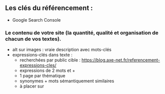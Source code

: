 ## Les clés du référencement :

- Google Search Console

### Le contenu de votre site (la quantité, qualité et organisation de chacun de vos textes).
- alt sur images : vraie description avec mots-clés
- expressions-clés dans texte :
  - recherchées par public cible : https://blog.axe-net.fr/referencement-expressions-cles/
  - expressions de 2 mots et + 
  - 1 page par thématique
  - synonymes + mots sémantiquement similaires
  - à placer sur <title> : balise unique sur chacune des pages de votre site avec expression-clé de la page
  - <h1> et sous titres puis 1er <p> qui suit chaque titre
  - <strong> mots importants
  - /!\ à ne pas être répétitif
  - textes des liens
  - robots détestent déteste ce qui est visible pour eux, mais pas pour l'internaute
  - position expressions clés dans texte (cf image)
  
### L'architecture du site (la manière dont les pages sont constituées et liées entre elles).
- Accès aux pages importantes du site en HomePage
- Liens internes (entre pages) sur mots-clés
- URL avec mots clés et tirets
  
### Les liens hypertextes qui pointent vers votre site (à partir d'autres sites)
- Réseaux sociaux
- Sites partenaires pouvant ajouter votre site au leur :
  - sans faire de liens réciproques : A vers B et B vers A
  - liens dans le contenu éditorial sur des mots-clés
  - sites et pages à la thématique complémentaire, similaire ou adjacente
  - https://www.webconversion.fr/seo-un-bon-backlink/
  - https://www.journalducm.com/liens-dofollow-et-nofollow
  
### Balise Keywords en <head> à fuir, utile pour trouver mots-clés chez concurrents

### BALISE META DESCRIPTION <head> pour le public cible
  - verbes d'action (ex : "comparer") pour faire prendre l'initiative du clic à l'internaute.
  - indiquer un avantage donné à l'internaute (ex : "gagnez, profitez de, télécharger gratuitement")
  - 150 caractères : lecture rapide et efficace type slogan
  - expressions clées des utilisateurs (repris en gras dans barre navigation Google)

### Autres
- rapidité d'affichage d'un site
- taux de rebond (doit être faible : visiteurs qui cliquent et partent de suite)
- vrai nom de domaine et un hébergement
- outils de référencement : https://blog.axe-net.fr/referencement-9-outils-referencement/
